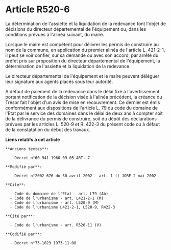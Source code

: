 # Article R520-6

La détermination de l'assiette et la liquidation de la redevance font l'objet de décisions du directeur départemental de
l'équipement ou, dans les conditions prévues à l'alinéa suivant, du maire.

Lorsque le maire est compétent pour délivrer les permis de construire au nom de la commune, en application du premier alinéa
de l'article L. 421-2-1, il peut se voir confier, sur sa demande ou avec son accord, par arrêté du préfet pris sur
proposition du directeur départemental de l'équipement, la détermination de l'assiette et la liquidation de la redevance.

Le directeur départemental de l'équipement et le maire peuvent déléguer leur signature aux agents placés sous leur autorité.

A défaut de paiement de la redevance dans le délai fixé à l'avertissement portant notification de la décision visée à
l'alinéa précédent, la créance du Trésor fait l'objet d'un avis de mise en recouvrement. Ce dernier est émis conformément aux
dispositions de l'article L. 79 du code du domaine de l'Etat par le service des domaines dans le délai de deux ans à compter
soit de la délivrance du permis de construire, soit du dépôt des déclarations prévues par les articles L. 520-9 et R. 422-3
du présent code ou à défaut de la constatation du début des travaux.

**Liens relatifs à cet article**

	**Anciens textes**:

	  - Décret n°60-941 1960-09-05 ART. 7

	**Modifié par**:

	  - Décret n°2002-676 du 30 avril 2002 - art. 1 () JORF 2 mai 2002

	**Cite**:

	  - Code du domaine de l'Etat - art. L79 (Ab)
	  - Code de l'urbanisme - art. L421-2-1 (M)
	  - Code de l'urbanisme - art. L520-9 (M)
	  - Code de l'urbanisme L421-2-1, L520-9, R422-3

	**Cité par**:

	  - Code de l'urbanisme - art. R520-11 (V)

	**Codifié par**:

	  - Décret n°73-1023 1973-11-08
